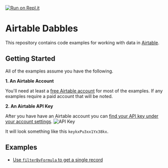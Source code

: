 [![Run on Repl.it](https://repl.it/badge/github/dabblelab/airtable-dabbles)](https://repl.it/github/dabblelab/airtable-dabbles)

# Airtable Dabbles

This repository contains code examples for working with data in [Airtable](https://airtable.com/invite/r/X76erYjM).

## Getting Started

All of the examples assume you have the following.

**1. An Airtable Account**

You'll need at least a [free Airtable account](https://airtable.com/invite/r/X76erYjM) for most of the examples. If any examples require a paid account that will be noted.

**2. An Airtable API Key**

After you have have an Airtable account you can [find your API key under your account settings](https://airtable.com/account).
![API Key](./docs/images/airtable-api-key.png)

It will look something like this `keykxPu3xx1Yx38kx`.

## Examples

- [Use `filterByFormula` to get a single record](./get-record/README.md)


